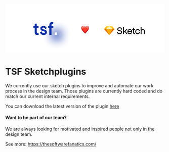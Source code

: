 ![logo](logo.png)

# TSF Sketchplugins

We currently use our sketch plugins to improve and automate our work process in the design team. Those plugins are currently hard coded and do match our current internal requirements.

You can download the latest version of the plugin [here](https://github.com/thesoftwarefanatics/sketch-plugins/releases/latest)

#### Want to be part of our team?
We are always looking for motivated and inspired people not only in the design team.

See more: https://thesoftwarefanatics.com/
